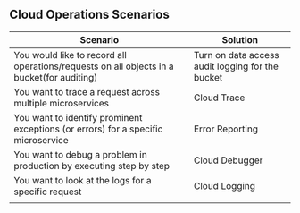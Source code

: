## Cloud Operations Scenarios


| Scenario                                                                                  | Solution                                         |
|-------------------------------------------------------------------------------------------|--------------------------------------------------|
| You would like to record all operations/requests on all objects in a bucket(for auditing) | Turn on data access audit logging for the bucket |
| You want to trace a request across multiple microservices                                 | Cloud Trace                                      |
| You want to identify prominent exceptions (or errors) for a specific microservice         | Error Reporting                                  |
| You want to debug a problem in production by executing step by step                       | Cloud Debugger                                   |
| You want to look at the logs for a specific request                                       | Cloud Logging                                    |
|                                                                                           |                                                  |
